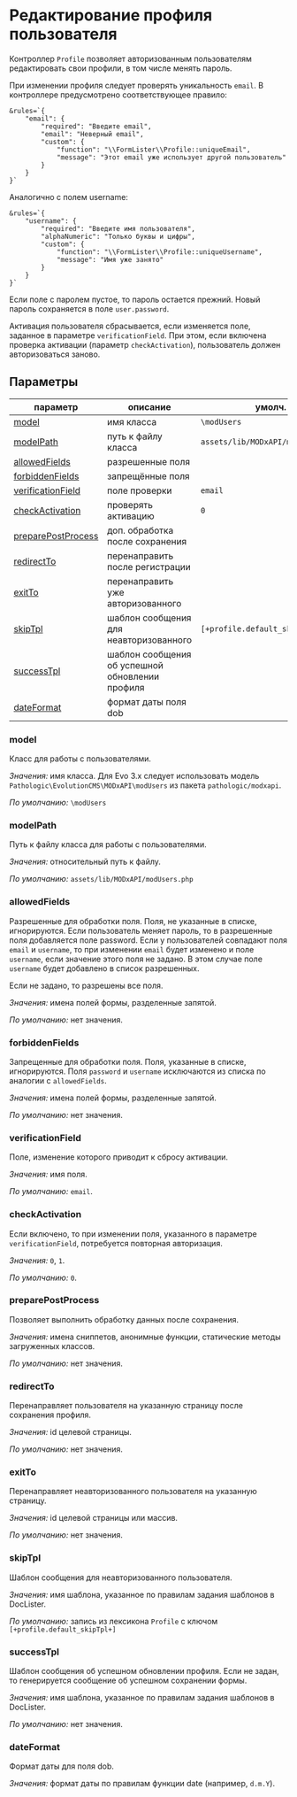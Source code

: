 # Редактирование профиля пользователя

Контроллер `Profile` позволяет авторизованным пользователям редактировать свои профили, в том числе менять пароль.

При изменении профиля следует проверять уникальность `email`. В контроллере предусмотрено соответствующее правило:

```
&rules=`{
    "email": {
        "required": "Введите email",
        "email": "Неверный email",
        "custom": {
            "function": "\\FormLister\\Profile::uniqueEmail",
            "message": "Этот email уже использует другой пользователь"
        }
    }
}`
```

Аналогично с полем username:

```
&rules=`{
    "username": {
        "required": "Введите имя пользователя",
        "alphaNumeric": "Только буквы и цифры",
        "custom": {
            "function": "\\FormLister\\Profile::uniqueUsername",
            "message": "Имя уже занято"
        }
    }
}`
```

Если поле с паролем пустое, то пароль остается прежний. Новый пароль сохраняется в поле `user.password`.

Активация пользователя сбрасывается, если изменяется поле, заданное в параметре `verificationField`. При этом, если включена проверка активации (параметр `checkActivation`), пользователь должен авторизоваться заново.

## Параметры

| параметр                                        | описание                                        | умолч.                            |
| ----------------------------------------------- | ----------------------------------------------- | --------------------------------- |
| [model](#param_model)                           | имя класса                                      | `\modUsers`                       |
| [modelPath](#param_modelpath)                   | путь к файлу класса                             | `assets/lib/MODxAPI/modUsers.php` |
| [allowedFields](#param_allowedfields)           | разрешенные поля                                |                                   |
| [forbiddenFields](#param_forbiddenfields)       | запрещённые поля                                |                                   |
| [verificationField](#param_verificationfield)   | поле проверки                                   | `email`                           |
| [checkActivation](#param_checkactivation)       | проверять активацию                             | `0`                               |
| [preparePostProcess](#param_preparepostprocess) | доп. обработка после сохранения                 |                                   |
| [redirectTo](#param_redirectto)                 | перенаправить после регистрации                 |                                   |
| [exitTo](#param_exitto)                         | перенаправить уже авторизованного               |                                   |
| [skipTpl](#param_skiptpl)                       | шаблон сообщения для неавторизованного          | `[+profile.default_skipTpl+]`     |
| [successTpl](#param_successtpl)                 | шаблон сообщения об успешной обновлении профиля |                                   |
| [dateFormat](#param_dateformat)                 | формат даты поля dob                            |                                   |

### <a name="param_model"></a> model

Класс для работы с пользователями.

_Значения:_ имя класса. Для Evo 3.x следует использовать модель `Pathologic\EvolutionCMS\MODxAPI\modUsers` из пакета `pathologic/modxapi`.

_По умолчанию:_ `\modUsers`

### <a name="param_modelpath"></a> modelPath

Путь к файлу класса для работы с пользователями.

_Значения:_ относительный путь к файлу.

_По умолчанию:_ `assets/lib/MODxAPI/modUsers.php`

### <a name="param_allowedfields"></a> allowedFields

Разрешенные для обработки поля. Поля, не указанные в списке, игнорируются. Если пользователь меняет пароль, то в разрешенные поля добавляется поле password. Если у пользователей совпадают поля `email` и `username`, то при изменении `email` будет изменено и поле `username`, если значение этого поля не задано. В этом случае поле `username` будет добавлено в список разрешенных.

Если не задано, то разрешены все поля.

_Значения:_ имена полей формы, разделенные запятой.

_По умолчанию:_ нет значения.

### <a name="param_forbiddenfields"></a> forbiddenFields

Запрещенные для обработки поля. Поля, указанные в списке, игнорируются. Поля `password` и `username` исключаются из списка по аналогии с `allowedFields`.

_Значения:_ имена полей формы, разделенные запятой.

_По умолчанию:_ нет значения.

### <a name="param_verificationfield"></a> verificationField

Поле, изменение которого приводит к сбросу активации.

_Значения:_ имя поля.

_По умолчанию:_ `email`.

### <a name="param_checkactivation"></a> checkActivation

Если включено, то при изменении поля, указанного в параметре `verificationField`, потребуется повторная авторизация.

_Значения:_ `0`, `1`.

_По умолчанию:_ `0`.

### <a name="param_preparepostprocess"></a> preparePostProcess

Позволяет выполнить обработку данных после сохранения.

_Значения:_ имена сниппетов, анонимные функции, статические методы загруженных классов.

_По умолчанию:_ нет значения.

### <a name="param_redirectto"></a> redirectTo

Перенаправляет пользователя на указанную страницу после сохранения профиля.

_Значения:_ id целевой страницы.

_По умолчанию:_ нет значения.

### <a name="param_exitto"></a> exitTo

Перенаправляет неавторизованного пользователя на указанную страницу.

_Значения:_ id целевой страницы или массив.

_По умолчанию:_ нет значения.

### <a name="param_skiptpl"></a> skipTpl

Шаблон сообщения для неавторизованного пользователя.

_Значения:_ имя шаблона, указанное по правилам задания шаблонов в DocLister.

_По умолчанию:_ запись из лексикона `Profile` с ключом `[+profile.default_skipTpl+]`

### <a name="param_successtpl"></a> successTpl

Шаблон сообщения об успешном обновлении профиля. Если не задан, то генерируется сообщение об успешном сохранении формы.

_Значения:_ имя шаблона, указанное по правилам задания шаблонов в DocLister.

_По умолчанию:_ нет значения.

### <a name="param_dateformat"></a> dateFormat

Формат даты для поля dob.

_Значения:_ формат даты по правилам функции date (например, `d.m.Y`).

